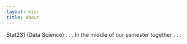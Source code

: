 ```yaml
---
layout: misc
title: About
---
```


Stat231 (Data Science) . . . In the middle of our semester together . . .
